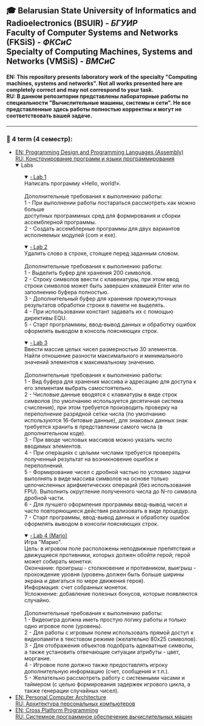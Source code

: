 ## 🎓 Belarusian State University of Informatics and Radioelectronics (BSUIR) - *БГУИР*<br/>Faculty of Computer Systems and Networks (FKSiS) - *ФКСиС*<br/>Specialty of Computing Machines, Systems and Networks (VMSiS) - *ВМСиС*
#### **EN:**  This repository presents laboratory work of the specialty "Computing machines, systems and networks". Not all works presented here are completely correct and may not correspond to your task.<br/>**RU:** В данном репозитории представлены лабораторные работы по специальности "Вычислительные машины, системы и сети". Не все представленные здесь работы полностью корректны и могут не соответствовать вашей задаче.
---
### 📘 4 term (4 семестр):
 + [EN: Programming Design and Programming Languages (Assembly)<br/>RU: Конструирование программ и языки программирования](https://github.com/KissLinkA-205/BSUIR-Labs/tree/main/4%20term/KPiYAP-ASM) <details open> <summary> Labs </summary> <ul><details open><summary> [ ▫️ Lab 1](https://github.com/KissLinkA-205/BSUIR-Labs/tree/main/4%20term/KPiYAP-ASM/Lab_1) </summary> Написать программу «Hello, world!». </br></br>
Дополнительные требования к выполнению работы: </br>
1 - При выполнении работы постараться рассмотреть как можно больше </br>
доступных программных сред для формирования и сборки ассемблерной программы. </br>
2 - Создать ассемблерные программы для двух вариантов исполняемых модулей (com и exe). </ul> <ul><details open><summary> [ ▫️ Lab 2](https://github.com/KissLinkA-205/BSUIR-Labs/tree/main/4%20term/KPiYAP-ASM/Lab_2) </summary> 
Удалить слово в строке, стоящее перед заданным словом. </br></br>
Дополнительные требования к выполнению работы: </br>
1 - Выделить буфер для хранения 200 символов. </br>
2 - Строку символов ввести с клавеиатуры, при этом ввод строки символов может быть завершен клавишей Enter или по заполнению буфера полностью. </br>
3 - Дополнительный буфер для хранения промежуточных результатов обработки строки в памяти не выделять. </br>
4 - При использовании констант задавать их с помощью директивы EQU. </br>
5 - Старт прогрламмиы, ввод-вывод данных и обработку ошибок оформлять выводом в консоль поясняющих строк. </br></details></ul> <ul><details open><summary> [ ▫️ Lab 3](https://github.com/KissLinkA-205/BSUIR-Labs/tree/main/4%20term/KPiYAP-ASM/Lab_3) </summary> Ввести массив целых чисел размерностью 30 элементов. </br>
Найти отношение разности максимального и минимального значений элементов к максимальному значению. </br></br>
Дополнительные требования к выполнению работы:</br>
1 - Вид буфера для хранения массива и адресацию для доступа к его элементам выбрать самостоятельно.</br>
2 - Числовые данные вводятся с клавиатуры в виде строк символов (по умолчанию используется десятичная система счисления), при этом требуется производить проверку на переполнение разрядной сетки числа (по умолчанию используются 16-битовые данные), для знаковых данных знак требуется хранить в представлении самого числа (в дополнительном коде). </br>
3 - При вводе числовых массивов можно указать число вводимых элементов. </br>
4 - При операциях с целыми числами требуется проверять полученный результат на возникновение ошибок и переполнений. </br>
5 - Формирование чисел с дробной частью по условию задачи выполнять в виде массива символов на основе только целочисленных арифметических операций (без использования FPU). Выполнить округление полученного числа до N-го символа дробной части. </br>
6 - Для лучшего оформления программы ввод-вывод чисел и часто повторяющиеся действия реализовать в виде процедур. </br>
7 - Старт программы, ввод-вывод данных и обработку ошибок оформлять выводом в консоли поясняющих строк. </ul> <ul><details open><summary> [ ▫️ Lab 4 (Mario)](https://github.com/KissLinkA-205/BSUIR-Labs/tree/main/4%20term/KPiYAP-ASM/Lab_4%20(Mario)) </summary> Игра "Марио". </br>
Цель: в игровом поле расположены неподвижные препятствия и движущиеся противники, которых должен обойти герой; герой может собирать монетки. </br>
Окончание: проигрыш - столкновение и противником, выигрыш - прохождение уровня (уровень должен быть больше ширины экрана и двигаться по мере движения героя). </br>
Информация: счет собранных монеток. </br>
Усложнение: добавление полезных бонусов, которые появляются случайно. </br></br>
Дополнительные требования к выполнению работы: </br>
1 - Видеоигра должна иметь простую логику работы и только одно игровое поле (уровень).</br>
2 - Для работы с игровым полем использовать прямой доступ к видеопамяти в текстовом режиме (желательно 80х25 символов).</br>
3 - Для отображения объектов подобрать адекватные символы, а также установить отвечающие ситуации атрибуты - цвет, моргание.</br>
4 - Игровое поле должно также предоставлять игроку дополнительную информацию (счет, сообщения и т.п.).</br>
5 - Желательно рассмотреть работу с системными часами и таймером (с целью формирования задержек игрового цикла, а также генерации случайных чисел). </br></ul></details>
 + [EN: Personal Computer Architecture<br/>RU: Архитектура персональных компьютеров](https://github.com/KissLinkA-205/BSUIR-Labs/tree/main/4%20term/APK) 
 + [EN: Cross Platform Programming<br/>RU: Системное программное обеспечение вычислительных машин](https://github.com/KissLinkA-205/BSUIR-Labs/tree/main/4%20term/SPOVM)
